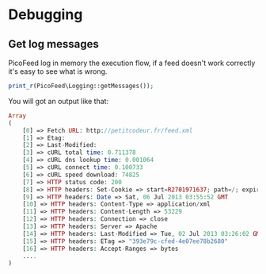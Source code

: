 Debugging
=========

Get log messages
----------------

PicoFeed log in memory the execution flow, if a feed doesn't work correctly it's easy to see what is wrong.

```php
print_r(PicoFeed\Logging::getMessages());
```

You will got an output like that:

```php
Array
(
    [0] => Fetch URL: http://petitcodeur.fr/feed.xml
    [1] => Etag:
    [2] => Last-Modified:
    [3] => cURL total time: 0.711378
    [4] => cURL dns lookup time: 0.001064
    [5] => cURL connect time: 0.100733
    [6] => cURL speed download: 74825
    [7] => HTTP status code: 200
    [8] => HTTP headers: Set-Cookie => start=R2701971637; path=/; expires=Sat, 06-Jul-2013 05:16:33 GMT
    [9] => HTTP headers: Date => Sat, 06 Jul 2013 03:55:52 GMT
    [10] => HTTP headers: Content-Type => application/xml
    [11] => HTTP headers: Content-Length => 53229
    [12] => HTTP headers: Connection => close
    [13] => HTTP headers: Server => Apache
    [14] => HTTP headers: Last-Modified => Tue, 02 Jul 2013 03:26:02 GMT
    [15] => HTTP headers: ETag => "393e79c-cfed-4e07ee78b2680"
    [16] => HTTP headers: Accept-Ranges => bytes
    ....
)
```
